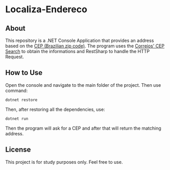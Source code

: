 # Localiza-Endereco


## About
This repository is a .NET Console Application that provides an address based on the  [CEP (Brazilian zip code)](https://en.wikipedia.org/wiki/C%c3%b3digo_de_Endere%c3%a7amento_Postal).
The program uses the [Correios' CEP Search](https://buscacepinter.correios.com.br/app/endereco/index.php) to obtain the informations and RestSharp to handle the HTTP Request.


## How to Use
Open the console and navigate to the main folder of the project. Then use command:

```
dotnet restore
```
Then, after restoring all the dependencies, use:

```
dotnet run
```

Then the program will ask for a CEP and after that will return the matching address.

## License
This project is for study purposes only. Feel free to use.
